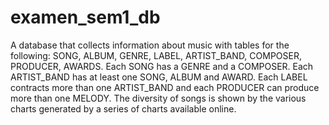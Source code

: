 # examen_sem1_db
 A database that collects information about music with tables for the following: SONG, ALBUM, GENRE, LABEL, ARTIST_BAND, COMPOSER, PRODUCER, AWARDS.
Each SONG has a GENRE and a COMPOSER.
Each ARTIST_BAND has at least one SONG, ALBUM and AWARD.
Each LABEL contracts more than one ARTIST_BAND and each PRODUCER can produce more than one MELODY.
The diversity of songs is shown by the various charts generated by a series of charts available online.
